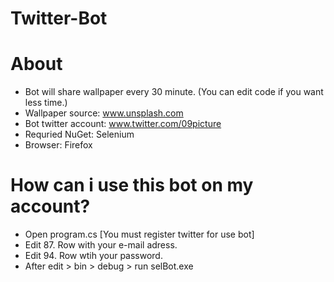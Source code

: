 # Twitter-Bot
 
# About
+ Bot will share wallpaper every 30 minute. (You can edit code if you want less time.)
+ Wallpaper source: www.unsplash.com
+ Bot twitter account: www.twitter.com/09picture
+ Requried NuGet: Selenium
+ Browser: Firefox

# How can i use this bot on my account?
+ Open program.cs
[You must register twitter for use bot]
+ Edit 87. Row with your e-mail adress.
+ Edit 94. Row wtih your password.
+ After edit > bin > debug > run selBot.exe 


